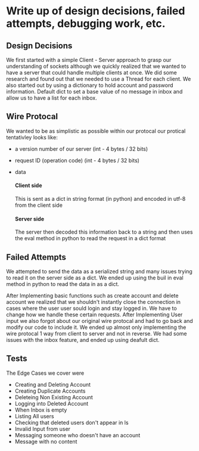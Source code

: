 # Write up of design decisions, failed attempts, debugging work, etc.



## Design Decisions
We first started with a simple Client - Server approach to grasp our understanding of sockets although we quickly realized that we wanted to have a server that could handle multiple clients at once. We did some research and found out that we needed to use a Thread for each client. We also started out by using a dictionary to hold account and password information. Default dict to set a base value of no message in inbox and allow us to have a list for each inbox. 



## Wire Protocal

We wanted to be as simplistic as possible within our protocal our protical tentativley looks like:

- a version number of our server (int - 4 bytes / 32 bits)
- request ID (operation code) (int - 4 bytes / 32 bits)
- data 

    #### Client side
    This is sent as a dict in string format (in python) and encoded in utf-8 from the client side
    #### Server side
    The server then decoded this information back to a string and then uses the eval method in python to read the request in a dict format



## Failed Attempts

We attempted to send the data as a serialized string and many issues trying to read it on the server side as a dict. We ended up using the buil in eval method in python to read the data in as a dict. 


After Implementing basic functions such as create account and delete account we realized that we shouldn't instantly close the connection in cases where the user user sould login and stay logged in. We have to change how we handle these certain requests. After Implementing User input we also forgot about our original wire protocal and had to go back and modify our code to include it. We ended up almost only implementing the wire protocal 1 way from client to server and not in reverse. We had some issues with the inbox feature, and ended up using deafult dict.

## Tests

The Edge Cases we cover were

- Creating and Deleting Account
- Creating Duplicate Accounts
- Deleteing Non Existing Account
- Logging into Deleted Account
- When Inbox is empty
- Listing All users
- Checking that deleted users don't appear in ls
- Invalid Input from user 
- Messaging someone who doesn't have an account
- Message with no content